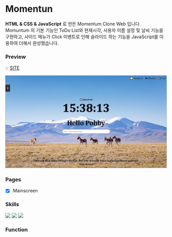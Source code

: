 # Momentun

**HTML & CSS & JavaScript** 로 만든 Momentum Clone Web 입니다.<br>
Momuntum 의 기본 기능인 ToDo List와 현재시각, 사용자 이름 설정 및 날씨 기능을 구현하고,
사이드 메뉴가 Click 이벤트로 인해 슬라이드 하는 기능을 JavaScript를 이용하여 더해서 완성했습니다. 

### Preview

💡 [SITE](https://eunjukim-tech.github.io/momentun/)



![mainscreen](/img/mainscreen.png)


### Pages

- [x] Mainscreen

### Skills

<span><img src="https://img.shields.io/badge/html-E34F26?style=for-the-badge&logo=html5&logoColor=white"></span>
<span><img src="https://img.shields.io/badge/css-1572B6?style=for-the-badge&logo=css3&logoColor=white"></span>
<span><img src="https://img.shields.io/badge/javascript-F7DF1E?style=for-the-badge&logo=javascript&logoColor=black"></span>

### Function


